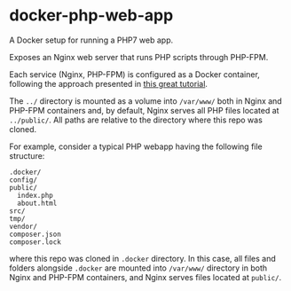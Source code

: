 # docker-php-web-app
A Docker setup for running a PHP7 web app.

Exposes an Nginx web server that runs PHP scripts through PHP-FPM.

Each service (Nginx, PHP-FPM) is configured as a Docker container, following the approach presented in [this great tutorial](https://www.pascallandau.com/blog/php-php-fpm-and-nginx-on-docker-in-windows-10).

The `../` directory is mounted as a volume into `/var/www/` both in Nginx and PHP-FPM containers and, by default, Nginx serves all PHP files located at `../public/`. All paths are relative to the directory where this repo was cloned.  

For example, consider a typical PHP webapp having the following file structure:
```
.docker/
config/
public/
  index.php
  about.html   
src/
tmp/
vendor/
composer.json
composer.lock
``` 
where this repo was cloned in `.docker` directory. In this case, all files and folders alongside `.docker` are mounted into `/var/www/` directory in both Nginx and PHP-FPM containers, and Nginx serves files located at `public/`.
